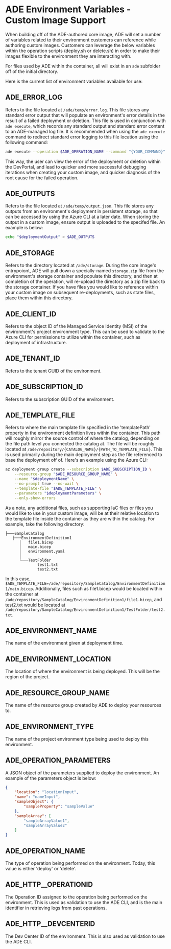 # ADE Environment Variables - Custom Image Support
When building off of the ADE-authored core image, ADE will set a number of variables related to their environment customers can reference while authoring custom images. Customers can leverage the below variables within the operation scripts (deploy.sh or delete.sh) in order to make their images flexible to the environment they are interacting with.

For files used by ADE within the container, all will exist in an ```ade``` subfolder off of the initial directory.

Here is the current list of environment variables available for use:
## ADE_ERROR_LOG
Refers to the file located at `/ade/temp/error.log`. This file stores any standard error output that will populate an environment's error details in the result of a failed deployment or deletion. This file is used in conjunction with `ade execute`, which records any standard output and standard error content to an ADE-managed log file. It is recommended when using the  `ade execute` command to redirect standard error logging to this file location using the following command:

```bash
ade execute --operation $ADE_OPERATION_NAME --command "{YOUR_COMMAND}" 2> >(tee -a $ADE_ERROR_LOG)
```

This way, the user can view the error of the deployment or deletion within the DevPortal, and lead to quicker and more successful debugging iterations when creating your custom image, and quicker diagnosis of the root cause for the failed operation.

## ADE_OUTPUTS
Refers to the file located at `/ade/temp/output.json`. This file stores any outputs from an environment's deployment in persistent storage, so that can be accessed by using the Azure CLI at a later date. When storing the output in a custom image, ensure output is uploaded to the specifed file. An example is below:
```bash
echo "$deploymentOutput" > $ADE_OUTPUTS
```

## ADE_STORAGE
Refers to the directory located at `/ade/storage`. During the core image's entrypoiont, ADE will pull down a specially-named `storage.zip` file from the environment's storage container and populate this directory, and then at completion of the operation, will re-upload the directory as a zip file back to the storage container. If you have files you would like to reference within your custom image on subsequent re-deployments, such as state files, place them within this directory.

## ADE_CLIENT_ID
Refers to the object ID of the Managed Service Identity (MSI) of the environment's project environment type. This can be used to validate to the Azure CLI for permissions to utilize within the container, such as deployment of infrastructure.

## ADE_TENANT_ID
Refers to the tenant GUID of the environment. 

## ADE_SUBSCRIPTION_ID
Refers to the subscription GUID of the environment.

## ADE_TEMPLATE_FILE
Refers to where the main template file specified in the 'templatePath' property in the environment definition lives within the container. This path will roughly mirror the source control of where the catalog, depending on the file path level you connected the catalog at. The file will be roughly located at `/ade/repository/{CATALOG_NAME}/{PATH_TO_TEMPLATE_FILE}`. This is used primarily during the main deployment step as the file referenced to base the deployment off of. Here's an example using the Azure CLI:
```bash
az deployment group create --subscription $ADE_SUBSCRIPTION_ID \
    --resource-group "$ADE_RESOURCE_GROUP_NAME" \
    --name "$deploymentName" \
    --no-prompt true --no-wait \
    --template-file "$ADE_TEMPLATE_FILE" \
    --parameters "$deploymentParameters" \
    --only-show-errors
```

As a note, any additional files, such as supporting IaC files or files you would like to use in your custom image, will be at their relative location to the template file inside the container as they are within the catalog. For example, take the following directory:
```
├───SampleCatalog
   ├───EnvironmentDefinition1
      │   file1.bicep
      │   main.bicep
      │   environment.yaml
      │
      └───TestFolder
              test1.txt
              test2.txt
```

In this case, `$ADE_TEMPLATE_FILE=/ade/repository/SampleCatalog/EnvironmentDefinition1/main.bicep`. Additionally, files such as file1.bicep would be located within the container at `/ade/repository/SampleCatalog/EnvironmentDefinition1/file1.bicep`, and test2.txt would be located at `/ade/repository/SampleCatalog/EnvironmentDefinition1/TestFolder/test2.txt`. 

## ADE_ENVIRONMENT_NAME
The name of the environment given at deployment time.

## ADE_ENVIRONMENT_LOCATION
The location of where the environment is being deployed. This will be the region of the project.

## ADE_RESOURCE_GROUP_NAME
The name of the resource group created by ADE to deploy your resources to.

## ADE_ENVIRONMENT_TYPE
The name of the project environment type being used to deploy this environment.

## ADE_OPERATION_PARAMETERS
A JSON object of the parameters supplied to deploy the environment. An example of the parameters object is below:
```json
{
    "location": "locationInput",
    "name": "nameInput",
    "sampleObject": {
        "sampleProperty": "sampleValue"
    },
    "sampleArray": [
        "sampleArrayValue1",
        "sampleArrayValue2"
    ]
}
```

## ADE_OPERATION_NAME
The type of operation being performed on the environment. Today, this value is either 'deploy' or 'delete'.

## ADE_HTTP__OPERATIONID
The Operation ID assigned to the operation being performed on the environment. This is used as validation to use the ADE CLI, and is the main identifier in retrieving logs from past operations.

## ADE_HTTP__DEVCENTERID
The Dev Center ID of the environment. This is also used as validation to use the ADE CLI. 

